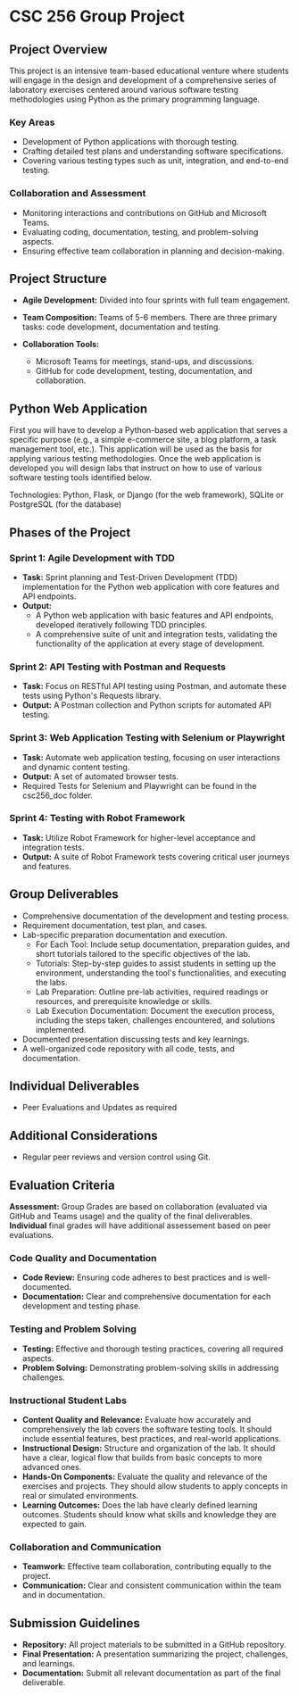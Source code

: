# CSC 256 Group Project

## Project Overview

This project is an intensive team-based educational venture where students will engage in the design and development of a comprehensive series of laboratory exercises centered around various software testing methodologies using Python as the primary programming language.

### Key Areas

- Development of Python applications with thorough testing.
- Crafting detailed test plans and understanding software specifications.
- Covering various testing types such as unit, integration, and end-to-end testing.

### Collaboration and Assessment

- Monitoring interactions and contributions on GitHub and Microsoft Teams.
- Evaluating coding, documentation, testing, and problem-solving aspects.
- Ensuring effective team collaboration in planning and decision-making.

## Project Structure

- **Agile Development:** Divided into four sprints with full team engagement.
- **Team Composition:** Teams of 5-6 members. There are three primary tasks: code development,  documentation and testing.

- **Collaboration Tools:**
  - Microsoft Teams for meetings, stand-ups, and discussions.
  - GitHub for code development, testing, documentation, and collaboration.

## Python Web Application

First you will have to develop a Python-based web application that serves a specific purpose (e.g., a simple e-commerce site, a blog platform, a task management tool, etc.). This application will be used as the basis for applying various testing methodologies. Once the web application is developed you will design labs that instruct on how to use of various software testing tools identified below.

Technologies: Python, Flask, or Django (for the web framework), SQLite or PostgreSQL (for the database)

## Phases of the Project

### Sprint 1: Agile Development with TDD

- **Task:** Sprint planning and Test-Driven Development (TDD) implementation for the Python web application with core features and API endpoints.
- **Output:**
  - A Python web application with basic features and API endpoints, developed iteratively following TDD principles.
  - A comprehensive suite of unit and integration tests, validating the functionality of the application at every stage of development.

### Sprint 2: API Testing with Postman and Requests

- **Task:** Focus on RESTful API testing using Postman, and automate these tests using Python's Requests library.
- **Output:** A Postman collection and Python scripts for automated API testing.

### Sprint 3: Web Application Testing with Selenium or Playwright

- **Task:** Automate web application testing, focusing on user interactions and dynamic content testing.
- **Output:** A set of automated browser tests.
- Required Tests for Selenium and Playwright can be found in the csc256_doc folder.

### Sprint 4: Testing with Robot Framework

- **Task:** Utilize Robot Framework for higher-level acceptance and integration tests.
- **Output:** A suite of Robot Framework tests covering critical user journeys and features.

## Group Deliverables

- Comprehensive documentation of the development and testing process.
- Requirement documentation, test plan, and cases.
- Lab-specific preparation documentation and execution.
  - For Each Tool: Include setup documentation, preparation guides, and short tutorials tailored to the specific objectives of the lab.
  - Tutorials: Step-by-step guides to assist students in setting up the environment, understanding the tool's functionalities, and executing the labs.
  - Lab Preparation: Outline pre-lab activities, required readings or resources, and prerequisite knowledge or skills.
  - Lab Execution Documentation: Document the execution process, including the steps taken, challenges encountered, and solutions implemented.
- Documented presentation discussing tests and key learnings.
- A well-organized code repository with all code, tests, and documentation.

## Individual Deliverables

- Peer Evaluations and Updates as required

## Additional Considerations

- Regular peer reviews and version control using Git.

## Evaluation Criteria

**Assessment:** Group Grades are based on collaboration (evaluated via GitHub and Teams usage) and the quality of the final deliverables. **Individual** final grades will have additional assessement based on peer evaluations.

### Code Quality and Documentation

- **Code Review:** Ensuring code adheres to best practices and is well-documented.
- **Documentation:** Clear and comprehensive documentation for each development and testing phase.

### Testing and Problem Solving

- **Testing:** Effective and thorough testing practices, covering all required aspects.
- **Problem Solving:** Demonstrating problem-solving skills in addressing challenges.

### Instructional Student Labs

- **Content Quality and Relevance:** Evaluate how accurately and comprehensively the lab covers the software testing tools. It should include essential features, best practices, and real-world applications.
- **Instructional Design:** Structure and organization of the lab. It should have a clear, logical flow that builds from basic concepts to more advanced ones.
- **Hands-On Components:** Evaluate the quality and relevance of the exercises and projects. They should allow students to apply concepts in real or simulated environments.
- **Learning Outcomes:** Does the lab have clearly defined learning outcomes. Students should know what skills and knowledge they are expected to gain.

### Collaboration and Communication

- **Teamwork:** Effective team collaboration, contributing equally to the project.
- **Communication:** Clear and consistent communication within the team and in documentation.

## Submission Guidelines

- **Repository:** All project materials to be submitted in a GitHub repository.
- **Final Presentation:** A presentation summarizing the project, challenges, and learnings.
- **Documentation:** Submit all relevant documentation as part of the final deliverable.
